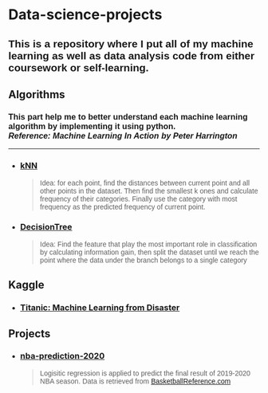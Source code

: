 # **Data-science-projects**
<p><h2><span style="font-family:Arial">This is a repository where I put all of my machine learning as well as data analysis code from either coursework or self-learning.</span><h2></p>

## **Algorithms**
<p><h3><span style="font-family:Arial">This part help me to better understand each machine learning algorithm by implementing it using python. <br><em>Reference: Machine Learning In Action by Peter Harrington</em></h3><p>

------

* ### [kNN](https://github.com/Chris4lilv/data-science-projects/blob/master/algorithm%20implementation/kNN.ipynb)
    > <span style="font-family:Arial">Idea: for each point, find the distances between current point and all other points in the dataset. Then find the smallest k ones and calculate frequency of their categories. Finally use the category with most frequency as the predicted frequency of current point.
* ### [DecisionTree](https://github.com/Chris4lilv/data-science-projects/blob/master/algorithm%20implementation/Decision%20Tree.ipynb)
    ><span style="font-family:Arial">Idea: Find the feature that play the most important role in classification by calculating information gain, then split the dataset until we reach the point where the data under the branch belongs to a single category

## **Kaggle**
* ### [Titanic: Machine Learning from Disaster]()

## **Projects**
* ### [nba-prediction-2020](https://github.com/Chris4lilv/data-science-projects/tree/master/projects/nba-prediction-2020)
    ><span style="font-family:Arial">Logisitic regression is applied to predict the final result of 2019-2020 NBA season. Data is retrieved from [BasketballReference.com](https://www.basketball-reference.com/)